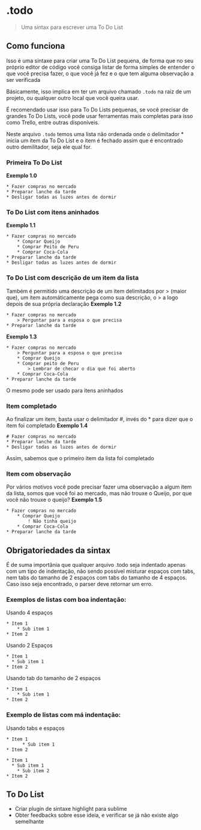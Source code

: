 .todo
=====

> Uma sintax para escrever uma To Do List

## Como funciona

Isso é uma sintaxe para criar uma To Do List pequena, de forma que no seu próprio editor de código você consiga listar de forma simples de entender o que você precisa fazer, o que você já fez e o que tem alguma observação a ser verificada

Básicamente, isso implica em ter um arquivo chamado `.todo` na raiz de um projeto, ou qualquer outro local que você queira usar.

É recomendado usar isso para To Do Lists pequenas, se você precisar de grandes To Do Lists, você pode usar ferramentas mais completas para isso como Trello, entre outras disponíveis.

Neste arquivo `.todo` temos uma lista não ordenada onde o delimitador * inicia um item da To Do List e o item é fechado assim que é encontrado outro demilitador, seja ele qual for.

### Primeira To Do List
**Exemplo 1.0**
```text
* Fazer compras no mercado
* Preparar lanche da tarde
* Desligar todas as luzes antes de dormir
```

### To Do List com itens aninhados
**Exemplo 1.1**
```text
* Fazer compras no mercado
    * Comprar Queijo
    * Comprar Peito de Peru
    * Comprar Coca-Cola
* Preparar lanche da tarde
* Desligar todas as luzes antes de dormir
```

### To Do List com descrição de um item da lista
Também é permitido uma descrição de um item delimitados por > (maior que), um item automáticamente pega como sua descrição, o > a logo depois de sua própria declaração
**Exemplo 1.2**
```text
* Fazer compras no mercado
    > Perguntar para a esposa o que precisa
* Preparar lanche da tarde
```
**Exemplo 1.3**
```text
* Fazer compras no mercado
    > Perguntar para a esposa o que precisa
    * Comprar Queijo
    * Comprar peito de Peru
        > Lembrar de checar o dia que foi aberto
    * Comprar Coca-Cola
* Preparar lanche da tarde
```

O mesmo pode ser usado para itens aninhados

### Item completado
Ao finalizar um item, basta usar o delimitador #, invés do * para dizer que o item foi completado
**Exemplo 1.4**
```text
# Fazer compras no mercado
* Preparar lanche da tarde
* Desligar todas as luzes antes de dormir
```

Assim, sabemos que o primeiro item da lista foi completado

### Item com observação

Por vários motivos você pode precisar fazer uma observação a algum item da lista, somos que você foi ao mercado, mas não trouxe o Queijo, por que você não trouxe o queijo?
**Exemplo 1.5**
```text
* Fazer compras no mercado
    * Comprar Queijo
        ! Não tinha queijo
    * Comprar Coca-Cola
* Preparar lanche da tarde
```

## Obrigatoriedades da sintax

É de suma importânia que qualquer arquivo .todo seja indentado apenas com um tipo de indentação, não sendo possível misturar espaços com tabs, nem tabs do tamanho de 2 espaços com tabs do tamanho de 4 espaços. Caso isso seja encontrado, o parser deve retornar um erro.

### Exemplos de listas com boa indentação:

Usando 4 espaços
```text
* Item 1
    * Sub item 1
* Item 2
```

Usando 2 Espaços
```text
* Item 1
  * Sub item 1
* Item 2
```

Usando tab do tamanho de 2 espaços
```text
* Item 1
	* Sub item 1
* Item 2
```

### Exemplo de listas com má indentação:

Usando tabs e espaços
```text
* Item 1
	  * Sub item 1
* Item 2
```

```text
* Item 1
  * Sub item 1
	* Sub item 2
* Item 2
```

## To Do List

* Criar plugin de sintaxe highlight para sublime
* Obter feedbacks sobre esse ideia, e verificar se já não existe algo semelhante